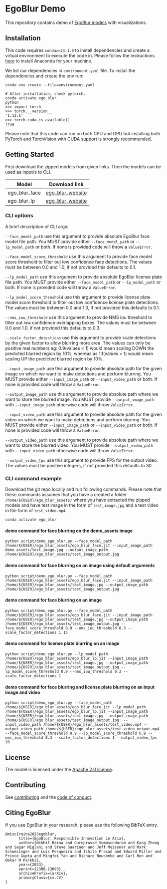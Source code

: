 # EgoBlur Demo
This repository contains demo of [EgoBlur models](https://www.projectaria.com/tools/egoblur) with visualizations.


## Installation

This code requires `conda>=23.1.0` to install dependencies and create a virtual environment to execute the code in. Please follow the instructions [here](https://docs.anaconda.com/free/anaconda/install/index.html) to install Anaconda for your machine.

We list our dependencies in `environment.yaml` file. To install the dependencies and create the env run:
```
conda env create --file=environment.yaml

# After installation, check pytorch.
conda activate ego_blur
python
>>> import torch
>>> torch.__version__
'1.12.1'
>>> torch.cuda.is_available()
True
```

Please note that this code can run on both CPU and GPU but installing both PyTorch and TorchVision with CUDA support is strongly recommended.

## Getting Started
First download the zipped models from given links. Then the models can be used as input/s to CLI.

| Model | Download link |
| -------- | -------- |
| ego_blur_face | [ego_blur_website](https://www.projectaria.com/tools/egoblur) |
| ego_blur_lp | [ego_blur_website](https://www.projectaria.com/tools/egoblur) |


### CLI options

A brief description of CLI args:

`--face_model_path` use this argument to provide absolute EgoBlur face model file path. You MUST provide either `--face_model_path` or `--lp_model_path` or both. If none is provided code will throw a `ValueError`.

`--face_model_score_threshold` use this argument to provide face model score threshold to filter out low confidence face detections. The values must be between 0.0 and 1.0, if not provided this defaults to 0.1.

`--lp_model_path` use this argument to provide absolute EgoBlur license plate file path. You MUST provide either `--face_model_path` or `--lp_model_path` or both. If none is provided code will throw a `ValueError`.

`--lp_model_score_threshold` use this argument to provide license plate model score threshold to filter out low confidence license plate detections. The values must be between 0.0 and 1.0, if not provided this defaults to 0.1.

`--nms_iou_threshold` use this argument to provide NMS iou threshold to filter out low confidence overlapping boxes. The values must be between 0.0 and 1.0, if not provided this defaults to 0.3.

`--scale_factor_detections` use this argument to provide scale detections by the given factor to allow blurring more area. The values can only be positive real numbers eg: 0.9(values < 1) would mean scaling DOWN the predicted blurred region by 10%, whereas as 1.1(values > 1) would mean scaling UP the predicted blurred region by 10%.

`--input_image_path` use this argument to provide absolute path for the given image on which we want to make detections and perform blurring. You MUST provide either `--input_image_path` or `--input_video_path` or both. If none is provided code will throw a `ValueError`.

`--output_image_path` use this argument to provide absolute path where we want to store the blurred image. You MUST provide `--output_image_path` with `--input_image_path` otherwise code will throw `ValueError`.

`--input_video_path` use this argument to provide absolute path for the given video on which we want to make detections and perform blurring. You MUST provide either `--input_image_path` or `--input_video_path` or both. If none is provided code will throw a `ValueError`.

`--output_video_path` use this argument to provide absolute path where we want to store the blurred video. You MUST provide `--output_video_path` with `--input_video_path` otherwise code will throw `ValueError`.

`--output_video_fps` use this argument to provide FPS for the output video. The values must be positive integers, if not provided this defaults to 30.



### CLI command example
Download the git repo locally and run following commands.
Please note that these commands assumes that you have a created a folder `/home/${USER}/ego_blur_assets/` where you have extracted the zipped models and have test image in the form of `test_image.jpg` and a test video in the form of `test_video.mp4`.

```
conda activate ego_blur
```

#### demo command for face blurring on the demo_assets image

```
python script/demo_ego_blur.py --face_model_path /home/${USER}/ego_blur_assets/ego_blur_face.jit --input_image_path demo_assets/test_image.jpg --output_image_path /home/${USER}/ego_blur_assets/test_image_output.jpg
```


#### demo command for face blurring on an image using default arguments

```
python script/demo_ego_blur.py --face_model_path /home/${USER}/ego_blur_assets/ego_blur_face.jit --input_image_path /home/${USER}/ego_blur_assets/test_image.jpg --output_image_path /home/${USER}/ego_blur_assets/test_image_output.jpg
```


#### demo command for face blurring on an image
```
python script/demo_ego_blur.py --face_model_path /home/${USER}/ego_blur_assets/ego_blur_face.jit --input_image_path /home/${USER}/ego_blur_assets/test_image.jpg --output_image_path /home/${USER}/ego_blur_assets/test_image_output.jpg --face_model_score_threshold 0.9 --nms_iou_threshold 0.3 --scale_factor_detections 1.15
```

#### demo command for license plate blurring on an image
```
python script/demo_ego_blur.py --lp_model_path /home/${USER}/ego_blur_assets/ego_blur_lp.jit --input_image_path /home/${USER}/ego_blur_assets/test_image.jpg --output_image_path /home/${USER}/ego_blur_assets/test_image_output.jpg --lp_model_score_threshold 0.9 --nms_iou_threshold 0.3 --scale_factor_detections 1
```

#### demo command for face blurring and license plate blurring on an input image and video
```
python script/demo_ego_blur.py --face_model_path /home/${USER}/ego_blur_assets/ego_blur_face.jit --lp_model_path /home/${USER}/ego_blur_assets/ego_blur_lp.jit --input_image_path /home/${USER}/ego_blur_assets/test_image.jpg --output_image_path /home/${USER}/ego_blur_assets/test_image_output.jpg  --input_video_path /home/${USER}/ego_blur_assets/test_video.mp4 --output_video_path /home/${USER}/ego_blur_assets/test_video_output.mp4 --face_model_score_threshold 0.9 --lp_model_score_threshold 0.9 --nms_iou_threshold 0.3 --scale_factor_detections 1 --output_video_fps 20
```

## License

The model is licensed under the [Apache 2.0 license](LICENSE).

## Contributing

See [contributing](CONTRIBUTING.md) and the [code of conduct](CODE_OF_CONDUCT.md).

## Citing EgoBlur

If you use EgoBlur in your research, please use the following BibTeX entry.

```
@misc{raina2023egoblur,
      title={EgoBlur: Responsible Innovation in Aria},
      author={Nikhil Raina and Guruprasad Somasundaram and Kang Zheng and Sagar Miglani and Steve Saarinen and Jeff Meissner and Mark Schwesinger and Luis Pesqueira and Ishita Prasad and Edward Miller and Prince Gupta and Mingfei Yan and Richard Newcombe and Carl Ren and Omkar M Parkhi},
      year={2023},
      eprint={2308.13093},
      archivePrefix={arXiv},
      primaryClass={cs.CV}
}
```
